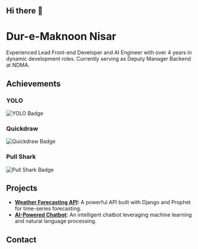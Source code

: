 ## Hi there 👋

<!--
**maknoonisar/maknoonisar** is a ✨ _special_ ✨ repository because its `README.md` (this file) appears on your GitHub profile.

Here are some ideas to get you started:

- 🔭 I’m currently working on ...
- 🌱 I’m currently learning ...
- 👯 I’m looking to collaborate on ...
- 🤔 I’m looking for help with ...
- 💬 Ask me about ...
- 📫 How to reach me: ...
- 😄 Pronouns: ...
- ⚡ Fun fact: ...
-->

# Dur-e-Maknoon Nisar

Experienced Lead Front-end Developer and AI Engineer with over 4 years in dynamic development roles. Currently serving as Deputy Manager Backend at NDMA.

## Achievements

### YOLO
![YOLO Badge](https://img.shields.io/badge/Achievement-YOLO-brightgreen)

### Quickdraw
![Quickdraw Badge](https://img.shields.io/badge/Achievement-Quickdraw-blue)

### Pull Shark
![Pull Shark Badge](https://img.shields.io/badge/Achievement-Pull%20Shark-yellow)

## Projects
- **[Weather Forecasting API](https://github.com/username/weather-forecasting-api):** A powerful API built with Django and Prophet for time-series forecasting.
- **[AI-Powered Chatbot](https://github.com/username/ai-powered-chatbot):** An intelligent chatbot leveraging machine learning and natural language processing.

## Contact
<!-- - [Website](https://www.mywebsite.com)
- [LinkedIn](https://www.linkedin.com/in/myprofile)
- [Twitter](https://twitter.com/myprofile)-->
